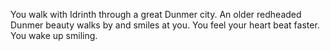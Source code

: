 You walk with Idrinth through a great Dunmer city. An older redheaded Dunmer beauty walks by and smiles at you. You feel your heart beat faster. You wake up smiling.
